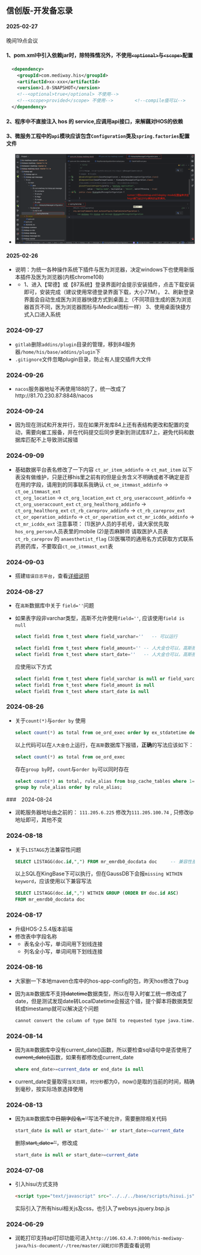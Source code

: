## 信创版-开发备忘录

#### 2025-02-27

晚间19点会议

#### 1、pom.xml中引入依赖jar时，除特殊情况外，不使用~~`<optional>`~~与~~`<scope>`~~配置

```xml
  <dependency>
  	<groupId>com.mediway.his</groupId>
  	<artifactId>xx-xxx</artifactId>
  	<version>1.0-SNAPSHOT</version>
  	<!--<optional>true</optional> 不使用-->
  	<!--<scope>provided</scope> 不使用-->        <!--compile值可以-->
  </dependency>
```

#### 2、程序中不直接注入 hos 的 service,应调用api接口，来解藕对HOS的依赖

#### 3、微服务工程中的`api`模块应该包含`Configuration`类及`spring.factories`配置文件

- ![micro-Configuration](micro.png)

#### 2025-02-26

- 说明：为统一各种操作系统下插件与医为浏览器，决定windows下也使用新版本插件及医为浏览器(内核chrome108)
- - 1、进入【常德】或【87系统】登录界面时会提示安装插件，点击下载安装即可，安装完成（建议使用常德登录界面下载，大小77M）。
    2、刷新登录界面会自动生成医为浏览器快捷方式到桌面上（不同项目生成的医为浏览器首页不同，医为浏览器图标与iMedical图标一样）
    3、使用桌面快捷方式入口进入系统



### 2024-09-27

- `gitlab`删除`addins/plugin`目录的管理，移到84服务器`/home/his/base/addins/plugin`下
- `.gitignore`文件忽略plugin目录，防止有人提交插件大文件

### 2024-09-26

- `nacos`服务器地址不再使用188的了，统一改成了http://81.70.230.87:8848/nacos

### 2024-09-24

- 因为现在测试和开发并行，现在如果开发库84上还有表结构更改和配置的变动，需要向崔工报备，并在代码提交后同步更新到测试库87上，避免代码和数据库匹配不上导致测试报错

### 2024-09-09

- 基础数据平台表名修改了一下内容
  `ct_ar_item_addinfo` -> `ct_mat_item`
  以下表没有做维护，只是迁移his里之前有的但是业务含义不明确或者不确定是否在用的字段，请用到的同事联系我确认
  `ct_oe_itmmast_addinfo` -> `ct_oe_itmmast_ext`  
  `ct_org_location` -> `ct_org_location_ext`
  `ct_org_useraccount_addinfo` -> `ct_org_useraccount_ext`
  `ct_org_healthorg_addinfo` -> `ct_org_healthorg_ext`
  `ct_rb_careprov_addinfo` -> `ct_rb_careprov_ext`
  `ct_or_operation_addinfo` -> `ct_or_operation_ext`
  `ct_mr_icddx_addinfo` -> `ct_mr_icddx_ext`
  注意事项：
  (1)医护人员的手机号，请大家优先取`hos_org_person`人员表里的mobile
  (2)是否麻醉师  请取医护人员表`ct_rb_careprov` 的 `anaesthetist_flag`
  (3)医嘱项的通用名方式获取方式联系药房药库，不要取自`ct_oe_itmmast_ext`表

### 2024-09-03

- 搭建`错误日志平台`，查看[详细说明](https://106.63.4.7:8000/his-mediway-java/his-document/-/blob/master/%E6%97%A5%E5%BF%97%E5%B9%B3%E5%8F%B0/readme.md)

### 2024-08-27

- 在`高斯`数据库中关于 `field=''`问题

- 如果表字段非varchar类型，高斯不允许使用`field=''`, 应该使用`field is null`

  ```sql
  select field1 from t_test where field_varchar=''   -- 可以运行
  ```

  ```sql
  select field1 from t_test where field_amount='' -- 人大金仓可以，高斯报错 field_amount为int类型
  select field1 from t_test where start_date=''   -- 人大金仓可以，高斯报错 start_date为date类型
  ```
  应使用以下方式
  ```sql
  select field1 from t_test where field_varchar is null or field_varchar=''
  select field1 from t_test where field_amount is null
  select field1 from t_test where start_date is null
  ```
  
  

### 2024-08-26

- 关于`count(*)`与`order by` 使用

  ```sql
  select count(*) as total from oe_ord_exec order by ex_stdatetime desc  -- 兼容性差
  ```

  以上代码可以在`人大金仓`上运行，在`高斯`数据库下报错，**正确**的写法应该如下：

  ```sql
  select count(*) as total from oe_ord_exec
  ```
  存在`group by`时，`count`与`order by`可以同时存在

  ```sql
  select count(*) as total, rule_alias from bsp_cache_tables where 1=1
  group by rule_alias order by rule_alias;
  ```
  



###　2024-08-24

- 润乾服务器地址由之前的： `111.205.6.225` 修改为`111.205.100.74` , 只修改ip地址即可，其他不变



### 2024-08-18

- 关于`LISTAGG`方法兼容性问题

  ```sql
  SELECT LISTAGG(doc.id,",") FROM mr_emrdb0_docdata doc     -- 兼容性差
  ```
  
  以上SQL在KingBase下可以执行，但在GaussDB下会报`missing WITHIN keyword`，应该使用以下兼容写法
  
  ```sql
  SELECT LISTAGG(doc.id,",") WITHIN GROUP (ORDER BY doc.id ASC)
  FROM mr_emrdb0_docdata doc
  ```

### 2024-08-17

- 升级HOS-2.5.4版本前端
- 修改表中字段名称
- - 表名全小写，单词间用下划线连接
  - 列名全小写，单词间用下划线连接

### 2024-08-16

- 大家删一下本地maven仓库中的hos-app-config的包，昨天hos修改了bug

- 因为`高斯`数据库不支持~~datetime~~数据类型，所以在导入时崔工统一修改成了date，但是测试发现date转LocalDatetime会报这个错，提个脚本将数据类型转成timestamp就可以解决这个问题

  ```cmd
  cannot convert the column of type DATE to requested type java.time.LocalDateTime
  ```

### 2024-08-14

- 因为`高斯`数据库中没有current_date()函数，所以要检查sql语句中是否使用了~~current_date()~~函数，如果有都修改成current_date

  ```sql
  where end_date>=current_date or end_date is null
  ```

  

- current_date变量取得`当天日期`，`时分秒`都为0，now()是取的当前的时间，精确到毫秒，按实际场景选择使用

### 2024-08-13

- 因为`高斯`数据库中~~日期字段名=''~~写法不被允许，需要删除相关代码

  ```sql
  start_date is null or start_date='' or start_date>=current_date    -- start_date=''兼容性差
  ```

  删除~~start_date=''~~，修改成

  ```sql
  start_date is null or start_date>=current_date
  ```

### 2024-07-08

- 引入hisui方式支持

  ```html
  <script type="text/javascript" src="../../../base/scripts/hisui.js"></script>
  ```

  实际引入了所有hisui相关js及css，也引入了websys.jquery.bsp.js

### 2024-06-29

- 润乾打印支持api打印功能可进入`http://106.63.4.7:8000/his-mediway-java/his-document/-/tree/master/润乾打印`界面查看说明